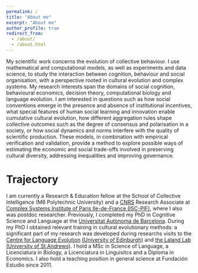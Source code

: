 ```yaml
---
permalink: /
title: "About me"
excerpt: "About me"
author_profile: true
redirect_from:
  - /about/
  - /about.html
---
```


My scientific work concerns the evolution of collective behaviour. I use mathematical and computational models, as well as experiments and data science, to study the interaction between cognition, behaviour and social organisation, with a perspective rooted in cultural evolution and complex systems. My research interests span the domains of social cognition, behavioural economics, decision theory, computational biology and language evolution. I am interested in questions such as how social conventions emerge in the presence and absence of institutional incentives, what special features of human social learning and innovation enable cumulative cultural evolution, how different aggregation rules shape collective outcomes such as the degree of consensus and polarisation in a society, or how social dynamics and norms interfere with the quality of scientific production. These models, in combination with empirical verification and validation, provide a method to explore possible ways of estimating the economic and social trade-offs involved in preserving cultural diversity, addressing inequalities and improving governance.

Trajectory
======
I am currently a Research & Education fellow at the School of Collective Intelligence (M6 Polytechnic University) and a <a href="https://www.cnrs.fr/en">CNRS</a> Research Associate at <a href="https://iscpif.fr/">Complex Systems Institute of Paris Ile-de-France (ISC-PIF)</a>, where I also was postdoc researcher. Previously, I completed my PhD in Cognitive Science and Language at the <a href="https://www.uab.cat/en/">Universitat Autònoma de Barcelona</a>. During my PhD I obtained relevant training in cultural evolutionary methods: a significant part of my research was developed during researchs visits to the <a href="http://www.lel.ed.ac.uk/cle/">Centre for Language Evolution</a> <a href="https://www.ed.ac.uk/">(University of Edinburgh)</a> and <a href="https://lalandlab.st-andrews.ac.uk/">the Laland Lab</a> <a href="https://www.st-andrews.ac.uk/">(University of St.Andrews)</a>. I hold a MSc in Science of Language, a Licenciatura in Biology, a Licenciatura in Linguisitcs and a Diploma in Economics. I also hold a teaching position in general science at Fundación Estudio since 2011.
